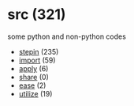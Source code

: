 # src (321)
some python and non-python codes

+ [stepin](stepin/README.md) (235)
+ [import](import/README.md) (59)
+ [apply](apply/README.md) (6)
+ [share](share/README.md) (0)
+ [ease](ease/README.md) (2)
+ [utilize](utilize/README.md) (19)

